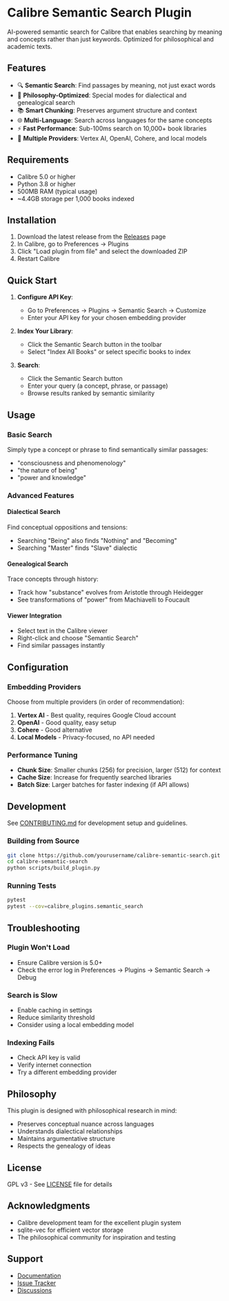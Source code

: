 # Calibre Semantic Search Plugin

AI-powered semantic search for Calibre that enables searching by meaning and concepts rather than just keywords. Optimized for philosophical and academic texts.

## Features

- 🔍 **Semantic Search**: Find passages by meaning, not just exact words
- 🎯 **Philosophy-Optimized**: Special modes for dialectical and genealogical search
- 📚 **Smart Chunking**: Preserves argument structure and context
- 🌐 **Multi-Language**: Search across languages for the same concepts
- ⚡ **Fast Performance**: Sub-100ms search on 10,000+ book libraries
- 🔄 **Multiple Providers**: Vertex AI, OpenAI, Cohere, and local models

## Requirements

- Calibre 5.0 or higher
- Python 3.8 or higher
- 500MB RAM (typical usage)
- ~4.4GB storage per 1,000 books indexed

## Installation

1. Download the latest release from the [Releases](https://github.com/yourusername/calibre-semantic-search/releases) page
2. In Calibre, go to Preferences → Plugins
3. Click "Load plugin from file" and select the downloaded ZIP
4. Restart Calibre

## Quick Start

1. **Configure API Key**: 
   - Go to Preferences → Plugins → Semantic Search → Customize
   - Enter your API key for your chosen embedding provider

2. **Index Your Library**:
   - Click the Semantic Search button in the toolbar
   - Select "Index All Books" or select specific books to index

3. **Search**:
   - Click the Semantic Search button
   - Enter your query (a concept, phrase, or passage)
   - Browse results ranked by semantic similarity

## Usage

### Basic Search
Simply type a concept or phrase to find semantically similar passages:
- "consciousness and phenomenology"
- "the nature of being"
- "power and knowledge"

### Advanced Features

#### Dialectical Search
Find conceptual oppositions and tensions:
- Searching "Being" also finds "Nothing" and "Becoming"
- Searching "Master" finds "Slave" dialectic

#### Genealogical Search
Trace concepts through history:
- Track how "substance" evolves from Aristotle through Heidegger
- See transformations of "power" from Machiavelli to Foucault

#### Viewer Integration
- Select text in the Calibre viewer
- Right-click and choose "Semantic Search"
- Find similar passages instantly

## Configuration

### Embedding Providers
Choose from multiple providers (in order of recommendation):
1. **Vertex AI** - Best quality, requires Google Cloud account
2. **OpenAI** - Good quality, easy setup
3. **Cohere** - Good alternative
4. **Local Models** - Privacy-focused, no API needed

### Performance Tuning
- **Chunk Size**: Smaller chunks (256) for precision, larger (512) for context
- **Cache Size**: Increase for frequently searched libraries
- **Batch Size**: Larger batches for faster indexing (if API allows)

## Development

See [CONTRIBUTING.md](CONTRIBUTING.md) for development setup and guidelines.

### Building from Source
```bash
git clone https://github.com/yourusername/calibre-semantic-search.git
cd calibre-semantic-search
python scripts/build_plugin.py
```

### Running Tests
```bash
pytest
pytest --cov=calibre_plugins.semantic_search
```

## Troubleshooting

### Plugin Won't Load
- Ensure Calibre version is 5.0+
- Check the error log in Preferences → Plugins → Semantic Search → Debug

### Search is Slow
- Enable caching in settings
- Reduce similarity threshold
- Consider using a local embedding model

### Indexing Fails
- Check API key is valid
- Verify internet connection
- Try a different embedding provider

## Philosophy

This plugin is designed with philosophical research in mind:
- Preserves conceptual nuance across languages
- Understands dialectical relationships
- Maintains argumentative structure
- Respects the genealogy of ideas

## License

GPL v3 - See [LICENSE](LICENSE) file for details

## Acknowledgments

- Calibre development team for the excellent plugin system
- sqlite-vec for efficient vector storage
- The philosophical community for inspiration and testing

## Support

- [Documentation](docs/)
- [Issue Tracker](https://github.com/yourusername/calibre-semantic-search/issues)
- [Discussions](https://github.com/yourusername/calibre-semantic-search/discussions)